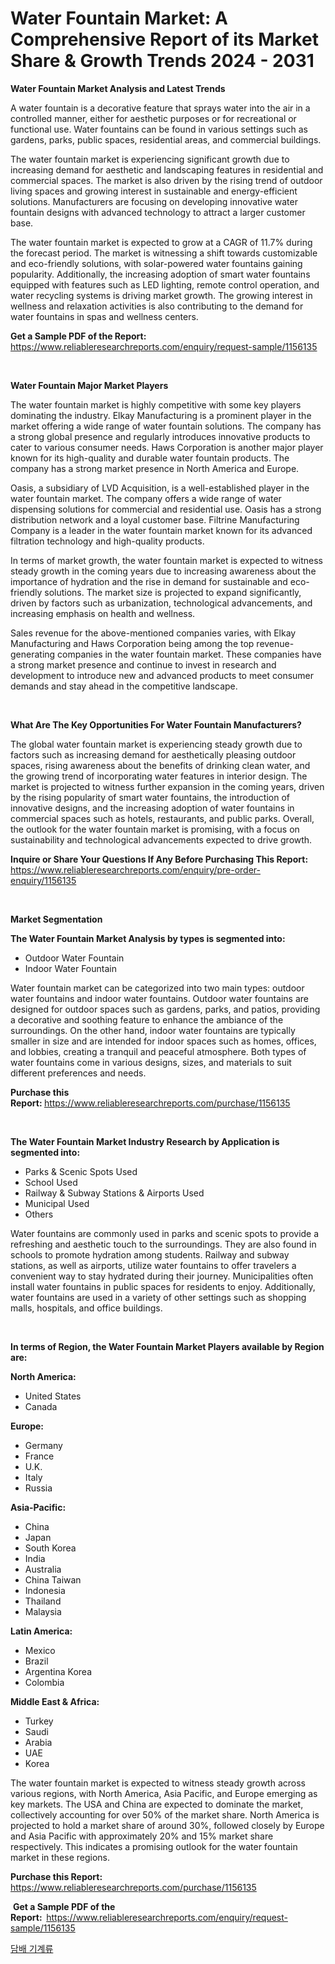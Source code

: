 <p><h1>Water Fountain Market: A Comprehensive Report of its Market Share & Growth Trends 2024 - 2031</h1></p><p><strong>Water Fountain Market Analysis and Latest Trends</strong></p>
<p><p>A water fountain is a decorative feature that sprays water into the air in a controlled manner, either for aesthetic purposes or for recreational or functional use. Water fountains can be found in various settings such as gardens, parks, public spaces, residential areas, and commercial buildings.</p><p>The water fountain market is experiencing significant growth due to increasing demand for aesthetic and landscaping features in residential and commercial spaces. The market is also driven by the rising trend of outdoor living spaces and growing interest in sustainable and energy-efficient solutions. Manufacturers are focusing on developing innovative water fountain designs with advanced technology to attract a larger customer base.</p><p>The water fountain market is expected to grow at a CAGR of 11.7% during the forecast period. The market is witnessing a shift towards customizable and eco-friendly solutions, with solar-powered water fountains gaining popularity. Additionally, the increasing adoption of smart water fountains equipped with features such as LED lighting, remote control operation, and water recycling systems is driving market growth. The growing interest in wellness and relaxation activities is also contributing to the demand for water fountains in spas and wellness centers.</p></p>
<p><strong>Get a Sample PDF of the Report:&nbsp;</strong> <a href="https://www.reliableresearchreports.com/enquiry/request-sample/1156135">https://www.reliableresearchreports.com/enquiry/request-sample/1156135</a></p>
<p>&nbsp;</p>
<p><strong>Water Fountain Major Market Players</strong></p>
<p><p>The water fountain market is highly competitive with some key players dominating the industry. Elkay Manufacturing is a prominent player in the market offering a wide range of water fountain solutions. The company has a strong global presence and regularly introduces innovative products to cater to various consumer needs. Haws Corporation is another major player known for its high-quality and durable water fountain products. The company has a strong market presence in North America and Europe.</p><p>Oasis, a subsidiary of LVD Acquisition, is a well-established player in the water fountain market. The company offers a wide range of water dispensing solutions for commercial and residential use. Oasis has a strong distribution network and a loyal customer base. Filtrine Manufacturing Company is a leader in the water fountain market known for its advanced filtration technology and high-quality products.</p><p>In terms of market growth, the water fountain market is expected to witness steady growth in the coming years due to increasing awareness about the importance of hydration and the rise in demand for sustainable and eco-friendly solutions. The market size is projected to expand significantly, driven by factors such as urbanization, technological advancements, and increasing emphasis on health and wellness.</p><p>Sales revenue for the above-mentioned companies varies, with Elkay Manufacturing and Haws Corporation being among the top revenue-generating companies in the water fountain market. These companies have a strong market presence and continue to invest in research and development to introduce new and advanced products to meet consumer demands and stay ahead in the competitive landscape.</p></p>
<p>&nbsp;</p>
<p><strong>What Are The Key Opportunities For Water Fountain Manufacturers?</strong></p>
<p><p>The global water fountain market is experiencing steady growth due to factors such as increasing demand for aesthetically pleasing outdoor spaces, rising awareness about the benefits of drinking clean water, and the growing trend of incorporating water features in interior design. The market is projected to witness further expansion in the coming years, driven by the rising popularity of smart water fountains, the introduction of innovative designs, and the increasing adoption of water fountains in commercial spaces such as hotels, restaurants, and public parks. Overall, the outlook for the water fountain market is promising, with a focus on sustainability and technological advancements expected to drive growth.</p></p>
<p><strong>Inquire or Share Your Questions If Any Before Purchasing This Report:</strong> <a href="https://www.reliableresearchreports.com/enquiry/pre-order-enquiry/1156135">https://www.reliableresearchreports.com/enquiry/pre-order-enquiry/1156135</a></p>
<p>&nbsp;</p>
<p><strong>Market Segmentation</strong></p>
<p><strong>The Water Fountain Market Analysis by types is segmented into:</strong></p>
<p><ul><li>Outdoor Water Fountain</li><li>Indoor Water Fountain</li></ul></p>
<p><p>Water fountain market can be categorized into two main types: outdoor water fountains and indoor water fountains. Outdoor water fountains are designed for outdoor spaces such as gardens, parks, and patios, providing a decorative and soothing feature to enhance the ambiance of the surroundings. On the other hand, indoor water fountains are typically smaller in size and are intended for indoor spaces such as homes, offices, and lobbies, creating a tranquil and peaceful atmosphere. Both types of water fountains come in various designs, sizes, and materials to suit different preferences and needs.</p></p>
<p><strong>Purchase this Report:&nbsp;</strong><a href="https://www.reliableresearchreports.com/purchase/1156135">https://www.reliableresearchreports.com/purchase/1156135</a></p>
<p>&nbsp;</p>
<p><strong>The Water Fountain Market Industry Research by Application is segmented into:</strong></p>
<p><ul><li>Parks & Scenic Spots Used</li><li>School Used</li><li>Railway & Subway Stations & Airports Used</li><li>Municipal Used</li><li>Others</li></ul></p>
<p><p>Water fountains are commonly used in parks and scenic spots to provide a refreshing and aesthetic touch to the surroundings. They are also found in schools to promote hydration among students. Railway and subway stations, as well as airports, utilize water fountains to offer travelers a convenient way to stay hydrated during their journey. Municipalities often install water fountains in public spaces for residents to enjoy. Additionally, water fountains are used in a variety of other settings such as shopping malls, hospitals, and office buildings.</p></p>
<p>&nbsp;</p>
<p><strong>In terms of Region, the Water Fountain Market Players available by Region are:</strong></p>
<p>
    <p> <strong> North America: </strong>
        <ul>
            <li>United States</li>
            <li>Canada</li>
        </ul>
        </p> 
    <p> <strong> Europe: </strong>
        <ul>
            <li>Germany</li>
            <li>France</li>
            <li>U.K.</li>
            <li>Italy</li>
            <li>Russia</li>
        </ul>
        </p> 
    <p> <strong> Asia-Pacific: </strong>
        <ul>
            <li>China</li>
            <li>Japan</li>
            <li>South Korea</li>
            <li>India</li>
            <li>Australia</li>
            <li>China Taiwan</li>
            <li>Indonesia</li>
            <li>Thailand</li>
            <li>Malaysia</li>
        </ul>
        </p> 
    <p> <strong> Latin America: </strong>
        <ul>
            <li>Mexico</li>
            <li>Brazil</li>
            <li>Argentina Korea</li>
            <li>Colombia</li>
        </ul>
        </p> 
    <p> <strong> Middle East & Africa: </strong>
        <ul>
            <li>Turkey</li>
            <li>Saudi</li>
            <li>Arabia</li>
            <li>UAE</li>
            <li>Korea</li>
        </ul>
    </p>
    </p>
<p><p>The water fountain market is expected to witness steady growth across various regions, with North America, Asia Pacific, and Europe emerging as key markets. The USA and China are expected to dominate the market, collectively accounting for over 50% of the market share. North America is projected to hold a market share of around 30%, followed closely by Europe and Asia Pacific with approximately 20% and 15% market share respectively. This indicates a promising outlook for the water fountain market in these regions.</p></p>
<p><strong>Purchase this Report: </strong><a href="https://www.reliableresearchreports.com/purchase/1156135">https://www.reliableresearchreports.com/purchase/1156135</a></p>
<p>&nbsp;<strong>Get a Sample PDF of the Report:&nbsp;&nbsp;</strong><a href="https://www.reliableresearchreports.com/enquiry/request-sample/1156135">https://www.reliableresearchreports.com/enquiry/request-sample/1156135</a></p>
<p><strong></strong></p>
<p><p><a href="https://medium.com/@sandubujor71/%EB%8B%B4%EB%B0%B0-%EA%B8%B0%EA%B3%84-%EC%8B%9C%EC%9E%A5%EC%9D%80-%EC%8B%9C%EC%9E%A5-%EC%A0%90%EC%9C%A0%EC%9C%A8-%ED%81%AC%EA%B8%B0-%EB%B0%8F-2031%EB%85%84%EA%B9%8C%EC%A7%80-%EC%98%88%EC%83%81%EB%90%9C-%EC%98%88%EC%B8%A1%EC%97%90-%EC%B4%88%EC%A0%90%EC%9D%84-%EB%A7%9E%EC%B6%A5%EB%8B%88%EB%8B%A4-0772638af804">담배 기계류</a></p></p>
